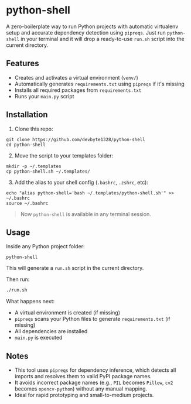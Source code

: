# python-shell

A zero-boilerplate way to run Python projects with automatic virtualenv setup and accurate dependency detection using `pipreqs`. Just run `python-shell` in your terminal and it will drop a ready-to-use `run.sh` script into the current directory.

## Features

- Creates and activates a virtual environment (`venv/`)
- Automatically generates `requirements.txt` using `pipreqs` if it's missing
- Installs all required packages from `requirements.txt`
- Runs your `main.py` script

## Installation

1. Clone this repo:

```
git clone https://github.com/devbyte1328/python-shell
cd python-shell
```

2. Move the script to your templates folder:

```
mkdir -p ~/.templates
cp python-shell.sh ~/.templates/
```

3. Add the alias to your shell config (`.bashrc`, `.zshrc`, etc):

```
echo "alias python-shell='bash ~/.templates/python-shell.sh'" >> ~/.bashrc
source ~/.bashrc
```

> Now `python-shell` is available in any terminal session.

## Usage

Inside any Python project folder:

```
python-shell
```

This will generate a `run.sh` script in the current directory.

Then run:

```bash
./run.sh
```

What happens next:
- A virtual environment is created (if missing)
- `pipreqs` scans your Python files to generate `requirements.txt` (if missing)
- All dependencies are installed
- `main.py` is executed

## Notes

- This tool uses `pipreqs` for dependency inference, which detects all imports and resolves them to valid PyPI package names.
- It avoids incorrect package names (e.g., `PIL` becomes `Pillow`, `cv2` becomes `opencv-python`) without any manual mapping.
- Ideal for rapid prototyping and small-to-medium projects.

